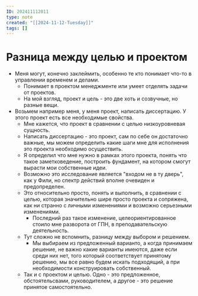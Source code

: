 ```yaml
---
ID: 202411112011
type: note
created: "[[2024-11-12-Tuesday]]"
tags: []
---
```

#  Разница между целью и проектом

- Меня могут, конечно заклеймить, особенно те кто понимает что-то в управлении временем и делами.
	- ﻿﻿Понимает в проектом менеджменте или умеет отделять задачи от проектов.
	- ﻿﻿На мой взгляд, проект и цель - это две хоть и созвучные, но разные вещи.
- ﻿﻿Возьмем например меня, у меня проект, написать диссертацию. У этого проект есть все необходимые свойства.
	- Мне кажется, что проект в сравнении с целью низкоуровневая сущность.
	- ﻿﻿Написать диссертацию - это проект, сам по себе он достаточно важные, мы можем определить какие шаги мне для исполнения это проекта необходимо осуществить.
	- ﻿﻿Я определил что мне нужно в рамках этого проекта, понять что такое заметковедение, построить фундамент, на котором смогут вырасти мои собственные идеи.
	- ﻿﻿Возможно это исследование является "входом не в ту дверь", как у Фили, но спектр действий вполне очевиден и предопределен.
	- Это относительно просто, понять и выполнить, в сравнении с целью, которая значительно шире просто проекта и сопряжена, как ни странно с личными изменениями и возможно серьезными изменениями.
		- ﻿﻿Последний раз такое изменение, целеориентированное стоило мне разворота от ГПН, в преподавательскую деятельность.
	- Тут сложно не вспомнить, разницу между выбором и решением.
		- ﻿﻿Мы выбираем из предложенный варианто, а когда принимаем решение, не важно какие варианты имеются, даже если среди них нет, того который соответствует принятому решению, мы все равно будем искать подходящий, а при необходимости конструировать собственный.
	- ﻿﻿Так и с проектом и целью. Одно - это предложенное, обстоятельсвами, руководителем, а другое - это решение принятое самостоятельно.
